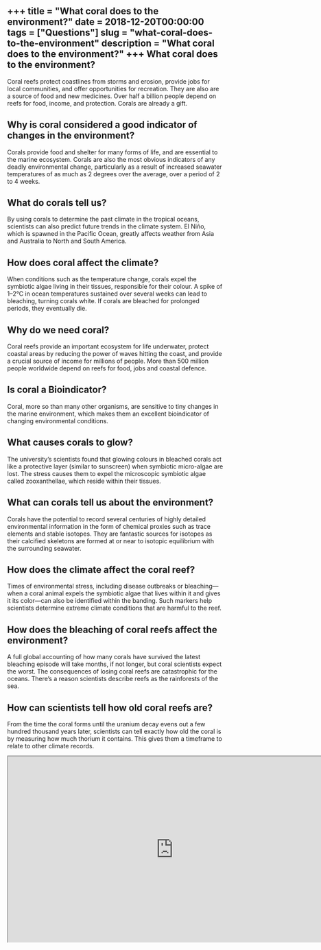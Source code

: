+++
title = "What coral does to the environment?"
date = 2018-12-20T00:00:00
tags = ["Questions"]
slug = "what-coral-does-to-the-environment"
description = "What coral does to the environment?"
+++
What coral does to the environment?
-----------------------------------

Coral reefs protect coastlines from storms and erosion, provide jobs for local communities, and offer opportunities for recreation. They are also are a source of food and new medicines. Over half a billion people depend on reefs for food, income, and protection. Corals are already a gift.

Why is coral considered a good indicator of changes in the environment?
-----------------------------------------------------------------------

Corals provide food and shelter for many forms of life, and are essential to the marine ecosystem. Corals are also the most obvious indicators of any deadly environmental change, particularly as a result of increased seawater temperatures of as much as 2 degrees over the average, over a period of 2 to 4 weeks.

What do corals tell us?
-----------------------

By using corals to determine the past climate in the tropical oceans, scientists can also predict future trends in the climate system. El Niño, which is spawned in the Pacific Ocean, greatly affects weather from Asia and Australia to North and South America.

How does coral affect the climate?
----------------------------------

When conditions such as the temperature change, corals expel the symbiotic algae living in their tissues, responsible for their colour. A spike of 1–2°C in ocean temperatures sustained over several weeks can lead to bleaching, turning corals white. If corals are bleached for prolonged periods, they eventually die.

Why do we need coral?
---------------------

Coral reefs provide an important ecosystem for life underwater, protect coastal areas by reducing the power of waves hitting the coast, and provide a crucial source of income for millions of people. More than 500 million people worldwide depend on reefs for food, jobs and coastal defence.

Is coral a Bioindicator?
------------------------

Coral, more so than many other organisms, are sensitive to tiny changes in the marine environment, which makes them an excellent bioindicator of changing environmental conditions.

What causes corals to glow?
---------------------------

The university’s scientists found that glowing colours in bleached corals act like a protective layer (similar to sunscreen) when symbiotic micro-algae are lost. The stress causes them to expel the microscopic symbiotic algae called zooxanthellae, which reside within their tissues.

What can corals tell us about the environment?
----------------------------------------------

Corals have the potential to record several centuries of highly detailed environmental information in the form of chemical proxies such as trace elements and stable isotopes. They are fantastic sources for isotopes as their calcified skeletons are formed at or near to isotopic equilibrium with the surrounding seawater.

How does the climate affect the coral reef?
-------------------------------------------

Times of environmental stress, including disease outbreaks or bleaching—when a coral animal expels the symbiotic algae that lives within it and gives it its color—can also be identified within the banding. Such markers help scientists determine extreme climate conditions that are harmful to the reef.

How does the bleaching of coral reefs affect the environment?
-------------------------------------------------------------

A full global accounting of how many corals have survived the latest bleaching episode will take months, if not longer, but coral scientists expect the worst. The consequences of losing coral reefs are catastrophic for the oceans. There’s a reason scientists describe reefs as the rainforests of the sea.

How can scientists tell how old coral reefs are?
------------------------------------------------

From the time the coral forms until the uranium decay evens out a few hundred thousand years later, scientists can tell exactly how old the coral is by measuring how much thorium it contains. This gives them a timeframe to relate to other climate records.

<iframe allow="accelerometer; autoplay; clipboard-write; encrypted-media; gyroscope; picture-in-picture" allowfullscreen="" class="__youtube_prefs__  epyt-is-override  no-lazyload" data-no-lazy="1" data-origheight="433" data-origwidth="770" data-skipgform_ajax_framebjll="" height="433" id="_ytid_79271" loading="lazy" src="https://www.youtube.com/embed/ZiULxLLP32s?enablejsapi=1&autoplay=0&cc_load_policy=0&cc_lang_pref=&iv_load_policy=1&loop=0&modestbranding=0&rel=1&fs=1&playsinline=0&autohide=2&theme=dark&color=red&controls=1&" title="YouTube player" width="770"></iframe>